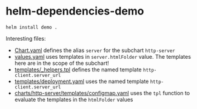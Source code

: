 # helm-dependencies-demo

```
helm install demo .
```

Interesting files:
- [Chart.yaml](Chart.yaml) defines the alias `server` for the subchart `http-server`
- [values.yaml](values.yaml) uses templates in `server.htmlFolder` value. The templates here are in the scope of the subchart!
- [templates/_helpers.tpl](templates/_helpers.tpl) defines the named template `http-client.server_url`
- [templates/deployment.yaml](templates/deployment.yaml) uses the named template `http-client.server_url`
- [charts/http-server/templates/configmap.yaml](charts/http-server/templates/configmap.yaml) uses the `tpl` function to evaluate the templates in the `htmlFolder` values
